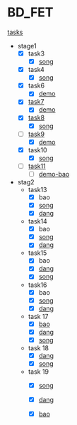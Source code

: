 # BD_FET
[tasks](http://ife.baidu.com/task/all)

- stage1
    + [x] task3
        * [x] [song](https://1exciting.github.io/BD_FET/stage1/task3/song/index.html)
    + [x] task4
        * [x] [song](https://1exciting.github.io/BD_FET/stage1/task4/song/index.html)
    + [x] task6
        * [x] [demo](https://1exciting.github.io/BD_FET/stage1/task6/index.html)
    + [x] [task7](http://ife.baidu.com/task/detail?taskId=7)
        * [x] [demo](https://1exciting.github.io/BD_FET/stage1/task7/index.html)
    + [x] [task8](http://ife.baidu.com/task/detail?taskId=8)
        * [x] [song](https://1exciting.github.io/BD_FET/stage1/task8/song/index.html)
    + [ ] [task9](http://ife.baidu.com/task/detail?taskId=9)
        * [x] [demo](https://1exciting.github.io/BD_FET/stage1/task9/index.html)
    + [x] task10
        * [x] [song](https://1exciting.github.io/BD_FET/stage1/task10/song/index.html)
    + [ ] [task11](http://ife.baidu.com/task/detail?taskId=11)
        * [ ] [demo-bao](http://htmlpreview.github.io/?https://github.com/1exciting/BD_FET/blob/master/stage1/task11/bao/index.html)
    
- stag2
    + task13
        * [x] bao
        * [x] [song](https://1exciting.github.io/BD_FET/stage2/task13/song/index.html)
        * [x] [dang](https://1exciting.github.io/BD_FET/stage2/task13/dang/index.html)
    + task14
        * [x] bao
        * [x] [song](https://1exciting.github.io/BD_FET/stage2/task14/song/index.html)
        * [x] [dang](https://1exciting.github.io/BD_FET/stage2/task14/dang/index.html)
    + task15
        * [x] bao
        * [x] [dang](http://htmlpreview.github.io/?https://github.com/1exciting/BD_FET/blob/master/stage2/task15/dang/index.html)
        * [x] [song](https://1exciting.github.io/BD_FET/stage2/task15/song/index.html)
    + task16
        * [x] bao
        * [x] [song](https://1exciting.github.io/BD_FET/stage2/task16/song/index.html)
        * [x] [dang](https://1exciting.github.io/BD_FET/stage2/task16/dang/index.html)
    + task 17
        * [x] [bao](https://1exciting.github.io/BD_FET/stage2/task17/bao/task.html)
        * [x] [dang](https://1exciting.github.io/BD_FET/stage2/task17/dang/index.html)
        * [x] [song](https://1exciting.github.io/BD_FET/stage2/task17/song/index.html)
    + task 18
        * [x] [dang](https://1exciting.github.io/BD_FET/stage2/task18/dang/index.html)
        * [x] [song](https://1exciting.github.io/BD_FET/stage2/task18/song/index.html)
    + task 19
        * [x] [song](https://1exciting.github.io/BD_FET/stage2/task19/song/index.html)
        * [x] [dang](https://1exciting.github.io/BD_FET/stage2/task19/dang/index.html)
        * [x] [bao](https://1exciting.github.io/BD_FET/stage2/task19/bao/index.html)
    